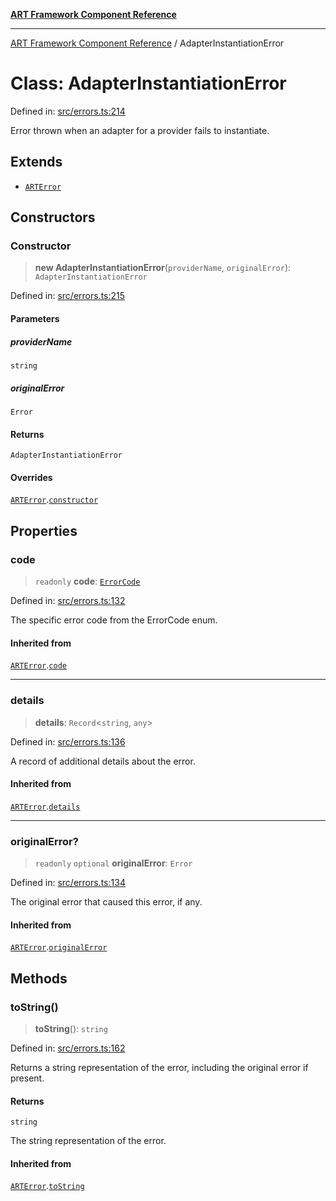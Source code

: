 [**ART Framework Component Reference**](../README.md)

***

[ART Framework Component Reference](../README.md) / AdapterInstantiationError

# Class: AdapterInstantiationError

Defined in: [src/errors.ts:214](https://github.com/hashangit/ART/blob/fe46dfaaacd3f198d9540925c3184fcab0f9c813/src/errors.ts#L214)

Error thrown when an adapter for a provider fails to instantiate.

## Extends

- [`ARTError`](ARTError.md)

## Constructors

### Constructor

> **new AdapterInstantiationError**(`providerName`, `originalError`): `AdapterInstantiationError`

Defined in: [src/errors.ts:215](https://github.com/hashangit/ART/blob/fe46dfaaacd3f198d9540925c3184fcab0f9c813/src/errors.ts#L215)

#### Parameters

##### providerName

`string`

##### originalError

`Error`

#### Returns

`AdapterInstantiationError`

#### Overrides

[`ARTError`](ARTError.md).[`constructor`](ARTError.md#constructor)

## Properties

### code

> `readonly` **code**: [`ErrorCode`](../enumerations/ErrorCode.md)

Defined in: [src/errors.ts:132](https://github.com/hashangit/ART/blob/fe46dfaaacd3f198d9540925c3184fcab0f9c813/src/errors.ts#L132)

The specific error code from the ErrorCode enum.

#### Inherited from

[`ARTError`](ARTError.md).[`code`](ARTError.md#code)

***

### details

> **details**: `Record`\<`string`, `any`\>

Defined in: [src/errors.ts:136](https://github.com/hashangit/ART/blob/fe46dfaaacd3f198d9540925c3184fcab0f9c813/src/errors.ts#L136)

A record of additional details about the error.

#### Inherited from

[`ARTError`](ARTError.md).[`details`](ARTError.md#details)

***

### originalError?

> `readonly` `optional` **originalError**: `Error`

Defined in: [src/errors.ts:134](https://github.com/hashangit/ART/blob/fe46dfaaacd3f198d9540925c3184fcab0f9c813/src/errors.ts#L134)

The original error that caused this error, if any.

#### Inherited from

[`ARTError`](ARTError.md).[`originalError`](ARTError.md#originalerror)

## Methods

### toString()

> **toString**(): `string`

Defined in: [src/errors.ts:162](https://github.com/hashangit/ART/blob/fe46dfaaacd3f198d9540925c3184fcab0f9c813/src/errors.ts#L162)

Returns a string representation of the error, including the original error if present.

#### Returns

`string`

The string representation of the error.

#### Inherited from

[`ARTError`](ARTError.md).[`toString`](ARTError.md#tostring)

